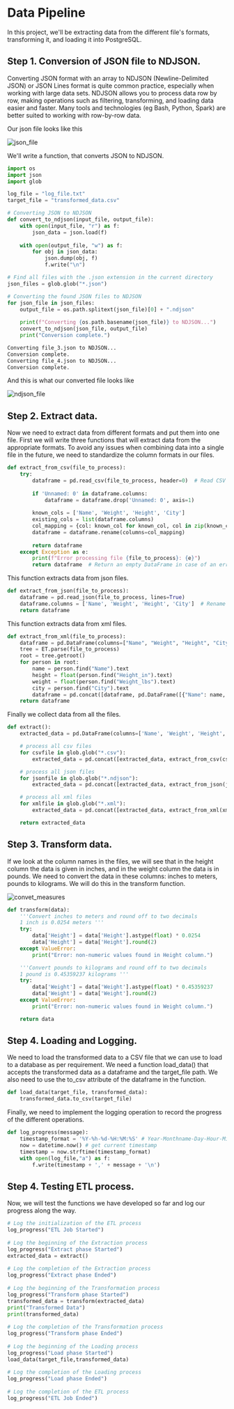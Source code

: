 # Data Pipeline 

In this project, we'll be extracting data from the different file's formats, transforming it, and loading it into PostgreSQL.
## Step 1. Conversion of JSON file to NDJSON.
Converting JSON format with an array to NDJSON (Newline-Delimited JSON) or JSON Lines format is quite common practice, especially when working with large data sets. NDJSON allows you to process data row by row, making operations such as filtering, transforming, and loading data easier and faster. Many tools and technologies (eg Bash, Python, Spark) are better suited to working with row-by-row data.

Our json file looks like this

![json_file](/Python/ETL_2/images/json_file.png)


We'll write a function, that converts JSON to NDJSON.
```python
import os
import json
import glob

log_file = "log_file.txt" 
target_file = "transformed_data.csv" 

# Converting JSON to NDJSON
def convert_to_ndjson(input_file, output_file):
    with open(input_file, "r") as f:
        json_data = json.load(f)
    
    with open(output_file, "w") as f:
        for obj in json_data:
            json.dump(obj, f)
            f.write("\n")

# Find all files with the .json extension in the current directory
json_files = glob.glob("*.json")

# Converting the found JSON files to NDJSON
for json_file in json_files:
    output_file = os.path.splitext(json_file)[0] + ".ndjson"
    
    print(f"Converting {os.path.basename(json_file)} to NDJSON...")
    convert_to_ndjson(json_file, output_file)
    print("Conversion complete.")
```
```python
Converting file_3.json to NDJSON...
Conversion complete.
Converting file_4.json to NDJSON...
Conversion complete.
```
And this is what our converted file looks like

![ndjson_file](/Python/ETL_2/images/ndjson.png)

## Step 2. Extract data.
Now we need to extract data from different formats and put them into one file. First we will write three functions that will extract data from the appropriate formats. To avoid any issues when combining data into a single file in the future, we need to standardize the column formats in our files.

```python
def extract_from_csv(file_to_process):
    try:
        dataframe = pd.read_csv(file_to_process, header=0)  # Read CSV file, first row as headers
        
        if 'Unnamed: 0' in dataframe.columns:
            dataframe = dataframe.drop('Unnamed: 0', axis=1)
        
        known_cols = ['Name', 'Weight', 'Height', 'City']
        existing_cols = list(dataframe.columns)
        col_mapping = {col: known_col for known_col, col in zip(known_cols, existing_cols)}
        dataframe = dataframe.rename(columns=col_mapping)
        
        return dataframe
    except Exception as e:
        print(f"Error processing file {file_to_process}: {e}")
        return dataframe  # Return an empty DataFrame in case of an err
```
This function extracts data from json files.

```python
def extract_from_json(file_to_process):
    dataframe = pd.read_json(file_to_process, lines=True)
    dataframe.columns = ['Name', 'Weight', 'Height', 'City']  # Rename columns
    return dataframe
```
This function extracts data from xml files.

```python
def extract_from_xml(file_to_process):
    dataframe = pd.DataFrame(columns=["Name", "Weight", "Height", "City"])
    tree = ET.parse(file_to_process)
    root = tree.getroot()
    for person in root:
        name = person.find("Name").text
        height = float(person.find("Height_in").text)
        weight = float(person.find("Weight_lbs").text)
        city = person.find("City").text
        dataframe = pd.concat([dataframe, pd.DataFrame([{"Name": name, "Weight": weight, "Height": height, "City": city}])], ignore_index=True)
    return dataframe
```
Finally we collect data from all the files.

```python
def extract():
    extracted_data = pd.DataFrame(columns=['Name', 'Weight', 'Height', 'City'])

    # process all csv files
    for csvfile in glob.glob("*.csv"):
        extracted_data = pd.concat([extracted_data, extract_from_csv(csvfile)], ignore_index=True)

    # process all json files
    for jsonfile in glob.glob("*.ndjson"):
        extracted_data = pd.concat([extracted_data, extract_from_json(jsonfile)], ignore_index=True)

    # process all xml files
    for xmlfile in glob.glob("*.xml"):
        extracted_data = pd.concat([extracted_data, extract_from_xml(xmlfile)], ignore_index=True)

    return extracted_data
```
## Step 3. Transform data.

If we look at the column names in the files, we will see that in the height column the data is given in inches, and in the weight column the data is in pounds. We need to convert the data in these columns: inches to meters, pounds to kilograms. We will do this in the transform function.

![convet_measures](/Python/ETL_2/images/convert_measures.png)

```python
def transform(data):
    '''Convert inches to meters and round off to two decimals
    1 inch is 0.0254 meters '''
    try:
        data['Height'] = data['Height'].astype(float) * 0.0254
        data['Height'] = data['Height'].round(2)
    except ValueError:
        print("Error: non-numeric values found in Height column.")

    '''Convert pounds to kilograms and round off to two decimals
    1 pound is 0.45359237 kilograms '''
    try:
        data['Weight'] = data['Weight'].astype(float) * 0.45359237
        data['Weight'] = data['Weight'].round(2)
    except ValueError:
        print("Error: non-numeric values found in Weight column.")

    return data
```
## Step 4. Loading and Logging.

We need to load the transformed data to a CSV file that we can use to load to a database as per requirement. We need a function load_data() that accepts the transformed data as a dataframe and the target_file path. We also need to use the to_csv attribute of the dataframe in the function. 

```python
def load_data(target_file, transformed_data): 
    transformed_data.to_csv(target_file) 
```
Finally, we need to implement the logging operation to record the progress of the different operations.

```python
def log_progress(message): 
    timestamp_format = '%Y-%h-%d-%H:%M:%S' # Year-Monthname-Day-Hour-Minute-Second 
    now = datetime.now() # get current timestamp 
    timestamp = now.strftime(timestamp_format) 
    with open(log_file,"a") as f: 
        f.write(timestamp + ',' + message + '\n') 
```
## Step 4. Testing ETL process.

Now, we will test the functions we have developed so far and log our progress along the way. 

```python
# Log the initialization of the ETL process 
log_progress("ETL Job Started") 
 
# Log the beginning of the Extraction process 
log_progress("Extract phase Started") 
extracted_data = extract() 
 
# Log the completion of the Extraction process 
log_progress("Extract phase Ended") 
 
# Log the beginning of the Transformation process 
log_progress("Transform phase Started") 
transformed_data = transform(extracted_data) 
print("Transformed Data") 
print(transformed_data) 
 
# Log the completion of the Transformation process 
log_progress("Transform phase Ended") 
 
# Log the beginning of the Loading process 
log_progress("Load phase Started") 
load_data(target_file,transformed_data) 
 
# Log the completion of the Loading process 
log_progress("Load phase Ended") 
 
# Log the completion of the ETL process 
log_progress("ETL Job Ended")  
```
